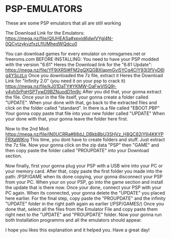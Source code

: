 # PSP-EMULATORS
These are some PSP emulators that all are still working

The Download Link for the Emulators: https://mega.nz/file/QIUHEASa#xpvid6dwlVYgl4N-0QCytzykyzfxzLfIUMhedWQdcu0

You can download games for every emulator on romsgames.net or freeroms.com
BEFORE INSTALLING: You need to have your PSP modded with the version "6.61"
Heres the Download link for the "6.61 Update": https://mega.nz/file/YF9iXR5I#FM2gQXQGBXIapmGvi5YCg4CIY93l3fVyD6lg4YSczLo Once you downloaded the 7z file, extract it
Heres the Download Link for "Infinity 2.0" (you need it on your psp to crack it) https://mega.nz/file/kJ01DaTY#YKMW-DaFwVl5Q9l-y4yhSrPqHSPTywD9BZNuodD1m9c
After you did that, your gonna extract the file. Once your in the file itself, your gonna create a folder called "UPDATE". When your done with that, go back to the extracted files and click on the folder called "standard". In there is.a file called "EBOOT.PBP" Your gonna copy paste that file into your new folder called "UPDATE" When your done with that, your gonna leave the folder here first.

Now to the 2nd Mod: https://mega.nz/file/IN0UCRRa#88dJ_DBkbBbU3SHVz_H8QC82jYlIj4KKYPFRXaWlKrg
This time, you dont have to create folders and stuff. Just extract the 7z file. Now your gonna click on the zip data "PSP" then "GAME" and then copy paste the folder called "PROUPDATE" into your Download section.

Now finally, first your gonna plug your PSP with a USB wire into your PC or your memory card. After that, copy paste the first folder you made into the path: /PSP/GAME when its done copying, your gonna disconnect your PSP from your PC. When your on your PSP, go into the game section and install the update that is there now. Once your done, connect your PSP with your PC again. When its connected, your gonna delete the "UPDATE" you placed here earlier. For the final step, copy paste the "PROUPDATE" and the infinity "UPDATE" folder in the right path again as earlier (/PSP/GAMES/) Once you done that, select all the files from the Emulator File and copy paste them right next to the "UPDATE" and "PROUPDATE" folder. Now your gonna run both Installation programms and all the emulators should appear.

I hope you likes this explanation and it helped you. Have a great day!
